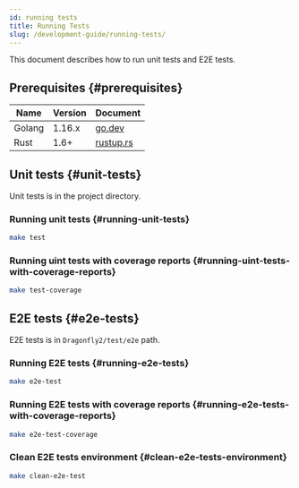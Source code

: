 ```yaml
---
id: running tests
title: Running Tests
slug: /development-guide/running-tests/
---
```


This document describes how to run unit tests and E2E tests.

## Prerequisites {#prerequisites}

<!-- markdownlint-disable -->

| Name   | Version | Document                        |
| ------ | ------- | ------------------------------- |
| Golang | 1.16.x  | [go.dev](https://go.dev/)       |
| Rust   | 1.6+    | [rustup.rs](https://rustup.rs/) |

<!-- markdownlint-restore -->

## Unit tests {#unit-tests}

Unit tests is in the project directory.

### Running unit tests {#running-unit-tests}

```bash
make test
```

### Running uint tests with coverage reports {#running-uint-tests-with-coverage-reports}

```bash
make test-coverage
```

## E2E tests {#e2e-tests}

E2E tests is in `Dragonfly2/test/e2e` path.

### Running E2E tests {#running-e2e-tests}

```bash
make e2e-test
```

### Running E2E tests with coverage reports {#running-e2e-tests-with-coverage-reports}

```bash
make e2e-test-coverage
```

### Clean E2E tests environment {#clean-e2e-tests-environment}

```bash
make clean-e2e-test
```
